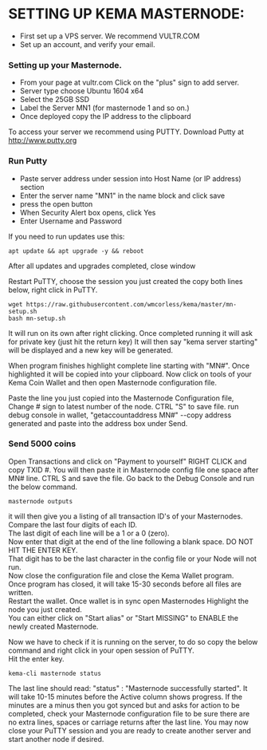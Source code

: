 SETTING UP KEMA MASTERNODE:
===========================
* First set up a VPS server. We recommend VULTR.COM
* Set up an account, and verify your email.

### Setting up your Masternode.

* From your page at vultr.com Click on the "plus" sign to add server.
* Server type choose Ubuntu 1604 x64
* Select the 25GB SSD
* Label the Server MN1 (for masternode 1 and so on.)
* Once deployed copy the IP address to the clipboard
 
To access your server we recommend using PUTTY. 
Download Putty at http://www.putty.org

### Run Putty
* Paste server address under session into Host Name (or IP address) section
* Enter the server name "MN1" in the name block and click save
* press the open button
* When Security Alert box opens, click Yes
* Enter Username and Password

If you need to run updates use this:

    apt update && apt upgrade -y && reboot

After all updates and upgrades completed, close window

Restart PuTTY, choose the session you just created the copy both lines below, right click in PuTTY.

    wget https://raw.githubusercontent.com/wmcorless/kema/master/mn-setup.sh
    bash mn-setup.sh

It will run on its own after right clicking.
Once completed running it will ask for private key (just hit the return key) 
It will then say "kema server starting" will be displayed and a new key will be generated.

When program finishes highlight complete line starting with "MN#". Once highlighted it will be copied into your clipboard.
Now click on tools of your Kema Coin Wallet and then open Masternode configuration file.

Paste the line you just copied into the Masternode Configuration file,
Change # sign to latest number of the node.  CTRL "S" to save file.
run debug console in wallet, "getaccountaddress MN#" --copy address generated and paste into
the address box under Send.

### Send 5000 coins

Open Transactions and click on "Payment to yourself"
RIGHT CLICK and copy TXID #. 
You will then paste it in Masternode config file one space after
MN# line.  CTRL S and save the file.  Go back to the Debug Console and run the below command.

    masternode outputs

it will then give you a listing of all transaction ID's of your Masternodes.  
Compare the last four digits of each ID.  
The last digit of each line will be a 1 or a 0 (zero).  
Now enter that digit at the end of the line following a blank space.  DO NOT HIT THE ENTER KEY.  
That digit has to be the last character in the config file or your Node will not run.  
Now close the configuration file and close the Kema Wallet program.  
Once program has closed, it will take 15-30 seconds before all files are written.  
Restart the wallet.  Once wallet is in sync open Masternodes Highlight the node you just created.  
You can either click on "Start alias" or "Start MISSING" to ENABLE the newly created Masternode.

Now we have to check if it is running on the server, to do so copy the below command and right click in your open session of PuTTY.  
Hit the enter key.

    kema-cli masternode status

The last line should read: "status" : "Masternode successfully started".  It will take 10-15 minutes before the Active column shows 
progress. If the minutes are a minus then you got synced but and asks for action to be completed, check your Masternode configuration 
file to be sure there are no extra lines, spaces or carriage returns after the last line.
You may now close your PuTTY session and you are ready to create another server and start another node if desired.
